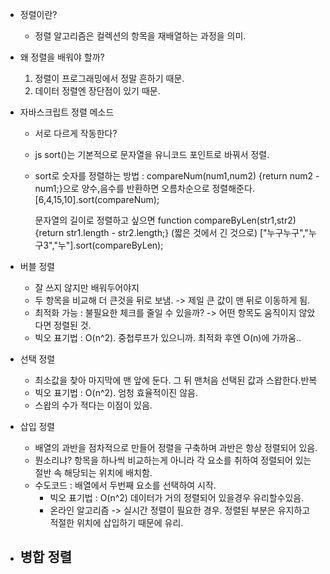 - 정렬이란?
  - 정렬 알고리즘은 컬렉션의 항목을 재배열하는 과정을 의미.
- 왜 정렬을 배워야 할까?

  1. 정렬이 프로그래밍에서 정말 흔하기 때문.
  2. 데이터 정렬엔 장단점이 있기 때문.

- 자바스크립트 정렬 메소드

  - 서로 다르게 작동한다?
  - js sort()는 기본적으로 문자열을 유니코드 포인트로 바꿔서 정렬.
  - sort로 숫자를 정렬하는 방법 : compareNum(num1,num2) {return num2 - num1;}으로 양수,음수를 반환하면 오름차순으로 정렬해준다.
    [6,4,15,10].sort(compareNum);

    문자열의 길이로 정렬하고 싶으면
    function compareByLen(str1,str2) {return str1.length - str2.length;} (짧은 것에서 긴 것으로)
    ["누구누구","누구3","누"].sort(compareByLen);

- 버블 정렬

  - 잘 쓰지 않지만 배워두어야지
  - 두 항목을 비교해 더 큰것을 뒤로 보냄. -> 제일 큰 값이 맨 뒤로 이동하게 됨.
  - 최적화 가능 : 불필요한 체크를 줄일 수 있을까? -> 어떤 항목도 움직이지 않았다면 정렬된 것.
  - 빅오 표기법 : O(n^2). 중첩루프가 있으니까. 최적화 후엔 O(n)에 가까움..

- 선택 정렬

  - 최소값을 찾아 마지막에 맨 앞에 둔다. 그 뒤 맨처음 선택된 값과 스왑한다.반복
  - 빅오 표기법 : O(n^2). 엄청 효율적이진 않음.
  - 스왑의 수가 적다는 이점이 있음.

- 삽입 정렬

  - 배열의 과반을 점차적으로 만들어 정렬을 구축하며 과반은 항상 정렬되어 있음.
  - 뭔소리냐? 항목을 하나씩 비교하는게 아니라 각 요소를 취하여 정렬되어 있는 절반 속 해당되는 위치에 배치함.
  - 수도코드 : 배열에서 두번째 요소를 선택하여 시작.
    - 빅오 표기법 : O(n^2) 데이터가 거의 정렬되어 있을경우 유리할수있음.
    - 온라인 알고리즘 -> 실시간 정렬이 필요한 경우. 정렬된 부분은 유지하고 적절한 위치에 삽입하기 때문에 유리.

- 병합 정렬
  -
